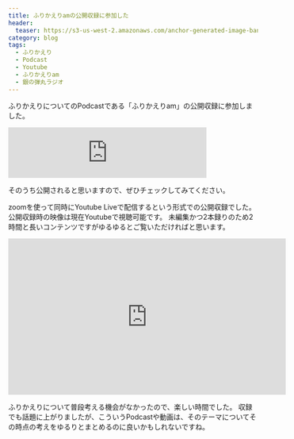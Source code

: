 ```yaml
---
title: ふりかえりamの公開収録に参加した
header:
  teaser: https://s3-us-west-2.amazonaws.com/anchor-generated-image-bank/production/podcast_uploaded400/2971676/2971676-1578405493412-e1ea8b71eb952.jpg
category: blog
tags:
  - ふりかえり
  - Podcast
  - Youtube
  - ふりかえりam
  - 銀の弾丸ラジオ
---
```


ふりかえりについてのPodcastである「ふりかえりam」の公開収録に参加しました。

<iframe src="https://anchor.fm/furikaerisuruo/embed/episodes/ep-15am--scrummasudar--Starfish-eg12uv/a-a2irvp4" height="102px" width="400px" frameborder="0" scrolling="no"></iframe>

そのうち公開されると思いますので、ぜひチェックしてみてください。

zoomを使って同時にYoutube Liveで配信するという形式での公開収録でした。
公開収録時の映像は現在Youtubeで視聴可能です。
未編集かつ2本録りのため2時間と長いコンテンツですがゆるゆるとご覧いただければと思います。

<iframe width="560" height="315" src="https://www.youtube.com/embed/CKP2UGaOJ_A" frameborder="0" allow="accelerometer; autoplay; encrypted-media; gyroscope; picture-in-picture" allowfullscreen></iframe>

ふりかえりについて普段考える機会がなかったので、楽しい時間でした。
収録でも話題に上がりましたが、こういうPodcastや動画は、そのテーマについてその時点の考えをゆるりとまとめるのに良いかもしれないですね。
